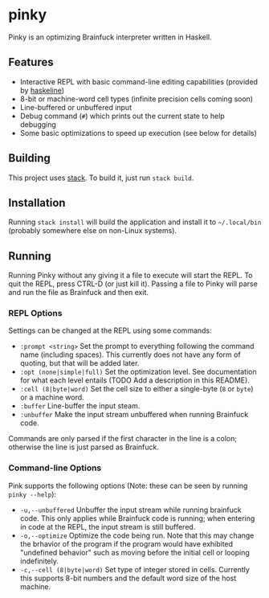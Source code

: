 # pinky

Pinky is an optimizing Brainfuck interpreter written in Haskell.

## Features

- Interactive REPL with basic command-line editing capabilities (provided by
  [haskeline](https://github.com/judah/haskeline))
- 8-bit or machine-word cell types (infinite precision cells coming soon)
- Line-buffered or unbuffered input
- Debug command (`#`) which prints out the current state to help debugging
- Some basic optimizations to speed up execution (see below for details)

## Building

This project uses [stack](https://docs.haskellstack.org/en/stable/README/). To
build it, just run `stack build`.

## Installation

Running `stack install` will build the application and install it to
`~/.local/bin` (probably somewhere else on non-Linux systems).

## Running

Running Pinky without any giving it a file to execute will start the REPL. To
quit the REPL, press CTRL-D (or just kill it). Passing a file to Pinky will
parse and run the file as Brainfuck and then exit.

### REPL Options

Settings can be changed at the REPL using some commands:
- `:prompt <string>` Set the prompt to everything following the command name
  (including spaces). This currently does not have any form of quoting, but that
  will be added later.
- `:opt (none|simple|full)` Set the optimization level. See documentation for
  what each level entails (TODO Add a description in this README).
- `:cell (8|byte|word)` Set the cell size to either a single-byte (`8` or
  `byte`) or a machine word.
- `:buffer` Line-buffer the input steam.
- `:unbuffer` Make the input stream unbuffered when running Brainfuck code.

Commands are only parsed if the first character in the line is a colon;
otherwise the line is just parsed as Brainfuck.

### Command-line Options

Pink supports the following options (Note: these can be seen by running
`pinky --help`):
- `-u,--unbuffered` Unbuffer the input stream while running brainfuck code. This
  only applies while Brainfuck code is running; when entering in code at the
  REPL, the input stream is still buffered.
- `-o,--optimize` Optimize the code being run. Note that this may change the
  brhavior of the program if the program would have exhibited "undefined
  behavior" such as moving before the initial cell or looping indefinitely.
- `-c,--cell (8|byte|word)` Set type of integer stored in cells. Currently this
  supports 8-bit numbers and the default word size of the host machine.

